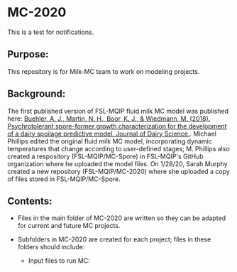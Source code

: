 
# MC-2020

This is a test for notifications. 

## Purpose: 
This repository is for Milk-MC team to work on modeling projects. 

## Background: 
The first published version of FSL-MQIP fluid milk MC model was published here: [Buehler, A. J., Martin, N. H., Boor, K. J., & Wiedmann, M. (2018). Psychrotolerant spore-former growth characterization for the development of a dairy spoilage predictive model. Journal of Dairy Science.](https://doi.org/10.3168/jds.2018-14501). Michael Phillips edited the original fluid milk MC model, incorporating dynamic temperatures that change according to user-defined stages; M. Phillips also created a respository (FSL-MQIP/MC-Spore) in FSL-MQIP's GitHub organization where he uploaded the model files. On 1/28/20, Sarah Murphy created a new repository (FSL-MQIP/MC-2020) where she uploaded a copy of files stored in FSL-MQIP/MC-Spore. 

## Contents:
* Files in the main folder of MC-2020 are written so they can be adapted for current and future MC projects. 

* Subfolders in MC-2020 are created for each project; files in these folders should include:
    * Input files to run MC:
        
    
            




